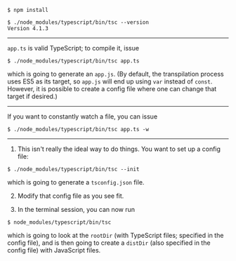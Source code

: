 ```
$ npm install

$ ./node_modules/typescript/bin/tsc --version
Version 4.1.3
```

---

`app.ts` is valid TypeScript; to compile it, issue

```
$ ./node_modules/typescript/bin/tsc app.ts
```

which is going to generate an `app.js`. (By default, the transpilation process uses ES5 as its target, so `app.js` will end up using `var` instead of `const`. However, it is possible to create a config file where one can change that target if desired.)

---

If you want to constantly watch a file, you can issue

```
$ ./node_modules/typescript/bin/tsc app.ts -w
```

---

1. This isn't really the ideal way to do things. You want to set up a config file:

```
$ ./node_modules/typescript/bin/tsc --init
```

which is going to generate a `tsconfig.json` file.

2. Modify that config file as you see fit.

3. In the terminal session, you can now run

```
$ node_modules/typescript/bin/tsc
```

which is going to look at the `rootDir` (with TypeScript files; specified in the config file), and is then going to create a `distDir` (also specified in the config file) with JavaScript files.

